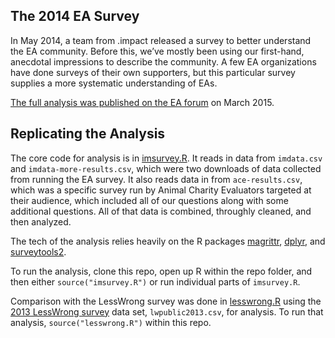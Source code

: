 ## The 2014 EA Survey

In May 2014, a team from .impact released a survey to better understand the EA community. Before this, we’ve mostly been using our first-hand, anecdotal impressions to describe the community. A few EA organizations have done surveys of their own supporters, but this  particular survey supplies a more systematic understanding of EAs.

[The full analysis was published on the EA forum](http://effective-altruism.com/ea/gb/the_2014_survey_of_effective_altruists_results/) on March 2015.


## Replicating the Analysis

The core code for analysis is in [imsurvey.R](https://github.com/impct/imsurvey/blob/master/imsurvey.R).  It reads in data from `imdata.csv` and `imdata-more-results.csv`, which were two downloads of data collected from running the EA survey.  It also reads data in from `ace-results.csv`, which was a specific survey run by Animal Charity Evaluators targeted at their audience, which included all of our questions along with some additional questions.  All of that data is combined, throughly cleaned, and then analyzed.

The tech of the analysis relies heavily on the R packages [magrittr](https://github.com/smbache/magrittr), [dplyr](https://github.com/hadley/dplyr), and [surveytools2](https://github.com/peterhurford/surveytools2).

To run the analysis, clone this repo, open up R within the repo folder, and then either `source("imsurvey.R")` or run individual parts of `imsurvey.R`.

Comparison with the LessWrong survey was done in [lesswrong.R](https://github.com/impct/imsurvey/blob/master/lesswrong.R) using the [2013 LessWrong survey](http://lesswrong.com/lw/jj0/2013_survey_results/) data set, `lwpublic2013.csv`, for analysis.  To run that analysis, `source("lesswrong.R")` within this repo.
